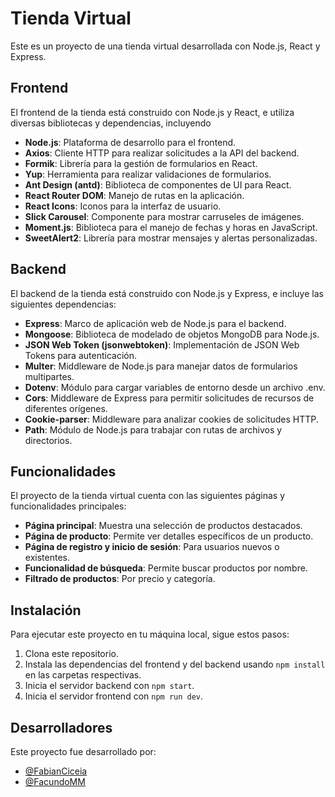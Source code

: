 # Tienda Virtual

Este es un proyecto de una tienda virtual desarrollada con Node.js, React y Express.

## Frontend

El frontend de la tienda está construido con Node.js y React, e utiliza diversas bibliotecas y dependencias, incluyendo

- **Node.js**: Plataforma de desarrollo para el frontend.
- **Axios**: Cliente HTTP para realizar solicitudes a la API del backend.
- **Formik**: Librería para la gestión de formularios en React.
- **Yup**: Herramienta para realizar validaciones de formularios.
- **Ant Design (antd)**: Biblioteca de componentes de UI para React.
- **React Router DOM**: Manejo de rutas en la aplicación.
- **React Icons**: Iconos para la interfaz de usuario.
- **Slick Carousel**: Componente para mostrar carruseles de imágenes.
- **Moment.js**: Biblioteca para el manejo de fechas y horas en JavaScript.
- **SweetAlert2**: Librería para mostrar mensajes y alertas personalizadas.

## Backend

El backend de la tienda está construido con Node.js y Express, e incluye las siguientes dependencias:

- **Express**: Marco de aplicación web de Node.js para el backend.
- **Mongoose**: Biblioteca de modelado de objetos MongoDB para Node.js.
- **JSON Web Token (jsonwebtoken)**: Implementación de JSON Web Tokens para autenticación.
- **Multer**: Middleware de Node.js para manejar datos de formularios multipartes.
- **Dotenv**: Módulo para cargar variables de entorno desde un archivo .env.
- **Cors**: Middleware de Express para permitir solicitudes de recursos de diferentes orígenes.
- **Cookie-parser**: Middleware para analizar cookies de solicitudes HTTP.
- **Path**: Módulo de Node.js para trabajar con rutas de archivos y directorios.

## Funcionalidades

El proyecto de la tienda virtual cuenta con las siguientes páginas y funcionalidades principales:

- **Página principal**: Muestra una selección de productos destacados.
- **Página de producto**: Permite ver detalles específicos de un producto.
- **Página de registro y inicio de sesión**: Para usuarios nuevos o existentes.
- **Funcionalidad de búsqueda**: Permite buscar productos por nombre.
- **Filtrado de productos**: Por precio y categoría.

## Instalación

Para ejecutar este proyecto en tu máquina local, sigue estos pasos:

1. Clona este repositorio.
2. Instala las dependencias del frontend y del backend usando `npm install` en las carpetas respectivas.
4. Inicia el servidor backend con `npm start`.
5. Inicia el servidor frontend con `npm run dev`.

## Desarrolladores

Este proyecto fue desarrollado por:

- [@FabianCiceia](https://github.com/FabianCiceia)
- [@FacundoMM](https://github.com/FacundoMM)

